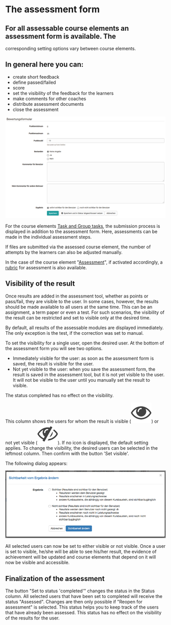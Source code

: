 # The assessment form

## For all assessable course elements an assessment form is available. The
corresponding setting options vary between course elements.

## In general here you can:

  * create short feedback
  * define passed/failed
  * score
  * set the visibility of the feedback for the learners
  * make comments for other coaches
  * distribute assessment documents
  * close the assessment

![](assets/Bewertungsformular.png)

For the course elements [Task and Group
tasks](Assessing_tasks_and_group_tasks.md), the submission process is
displayed in addition to the assessment form. Here, assessments can be made in
the individual assessment steps.

If files are submitted via the assessed course element, the number of attempts
by the learners can also be adjusted manually.

In the case of the course element "[Assessment](Performance+assessment.html)",
if activated accordingly, a [rubric](Rubric.html) for assessment is also
available.

##  Visibility of the result

Once results are added in the assessment tool, whether as points or pass/fail,
they are visible to the user. In some cases, however, the results should be
made available to all users at the same time. This can be an assignment, a
term paper or even a test. For such scenarios, the visibility of the result
can be restricted and set to visible only at the desired time.

By default, all results of the assessable modules are displayed immediately.
The only exception is the test, if the correction was set to manual.

To set the visibility for a single user, open the desired user. At the bottom
of the assessment form you will see two options.

  * Immediately visible for the user: as soon as the assessment form is saved, the result is visible for the user. 
  * Not yet visible to the user: when you save the assessment form, the result is saved in the assessment tool, but it is not yet visible to the user. It will not be visible to the user until you manually set the result to visible.

The status completed has no effect on the visibility.

This column shows the users for whom the result is visible
(![](assets/sichtbar_434343_64.png))
or not yet visible
(![](assets/nicht_sichtbar_434343_64.png)).
If no icon is displayed, the default setting applies. To change the
visibility, the desired users can be selected in the leftmost column. Then
confirm with the button 'Set visible'.

The following dialog appears:

![](assets/sichtbarkeit_aendern_DE.png)

All selected users can now be set to either visible or not visible. Once a
user is set to visible, he/she will be able to see his/her result, the
evidence of achievement will be updated and course elements that depend on it
will now be visible and accessible.

## Finalization of the assessment

The button "Set to status 'completed'" changes the status in the Status
column. All selected users that have been set to completed will receive the
status "Assessed". Changes are then only possible if "Reopen for assessment"
is selected. This status helps you to keep track of the users that have
already been assessed. This status has no effect on the visibility of the
results for the user.

  

